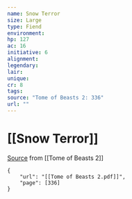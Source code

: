 ```yaml
---
name: Snow Terror
size: Large
type: Fiend
environment: 
hp: 127
ac: 16
initiative: 6
alignment: 
legendary: 
lair: 
unique: 
cr: 8
tags: 
source: "Tome of Beasts 2: 336"
url: ""
---
```

# [[Snow Terror]]

[Source](zotero://open-pdf/library/items/9UQIAB6R?page=336) from [[Tome of Beasts 2]]

```pdf
{
	"url": "[[Tome of Beasts 2.pdf]]",
	"page": [336]
}
```

